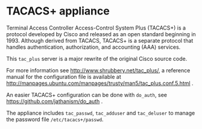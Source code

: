 # TACACS+ appliance

Terminal Access Controller Access-Control System Plus (TACACS+) is a protocol
developed by Cisco and released as an open standard beginning in 1993.
Although derived from TACACS, TACACS+ is a separate protocol that handles
authentication, authorization, and accounting (AAA) services.

This `tac_plus` server is a major rewrite of the original Cisco source code.

For more information see http://www.shrubbery.net/tac_plus/,
a reference manual for the configuration file is available at
http://manpages.ubuntu.com/manpages/trusty/man5/tac_plus.conf.5.html .

An easier TACACS+ configuration can be done with `do_auth`, see
https://github.com/jathanism/do_auth .

The appliance includes `tac_passwd`, `tac_adduser` and `tac_deluser`
to manage the password file `/etc/tacacs+/passwd`.
